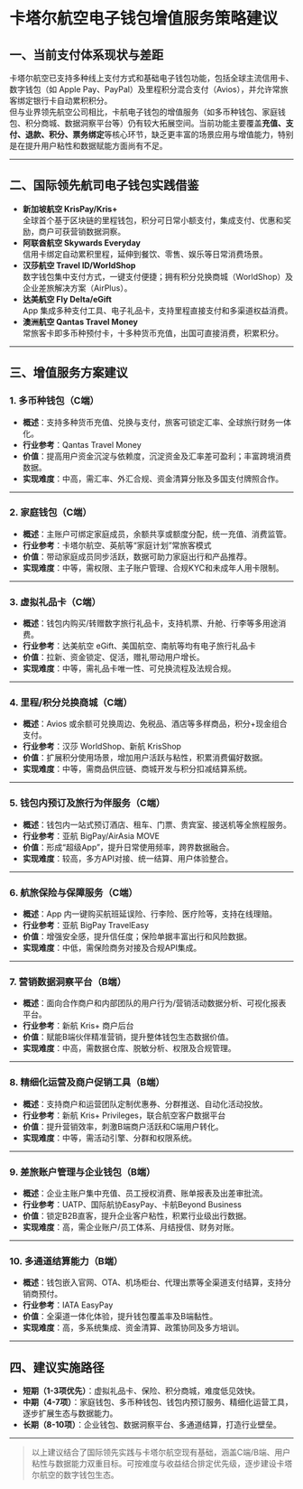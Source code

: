 # 卡塔尔航空电子钱包增值服务策略建议

## 一、当前支付体系现状与差距

卡塔尔航空已支持多种线上支付方式和基础电子钱包功能，包括全球主流信用卡、数字钱包（如 Apple Pay、PayPal）及里程积分混合支付（Avios），并允许常旅客绑定银行卡自动累积积分。  
但与业界领先航空公司相比，卡航电子钱包的增值服务（如多币种钱包、家庭钱包、积分商城、数据洞察平台等）仍有较大拓展空间。当前功能主要覆盖**充值、支付、退款、积分、票务绑定**等核心环节，缺乏更丰富的场景应用与增值能力，特别是在提升用户粘性和数据赋能方面尚有不足。

---

## 二、国际领先航司电子钱包实践借鉴

- **新加坡航空 KrisPay/Kris+**  
  全球首个基于区块链的里程钱包，积分可日常小额支付，集成支付、优惠和奖励，商户可获营销数据洞察。
- **阿联酋航空 Skywards Everyday**  
  信用卡绑定自动累积里程，延伸到餐饮、零售、娱乐等日常消费场景。
- **汉莎航空 Travel ID/WorldShop**  
  数字钱包集中支付方式，一键支付便捷；拥有积分兑换商城（WorldShop）及企业差旅解决方案（AirPlus）。
- **达美航空 Fly Delta/eGift**  
  App 集成多种支付工具、电子礼品卡，支持里程直接支付和多渠道权益消费。
- **澳洲航空 Qantas Travel Money**  
  常旅客卡即多币种预付卡，十多种货币充值，出国可直接消费，积累积分。

---

## 三、增值服务方案建议

### 1. 多币种钱包（C端）

- **概述**：支持多种货币充值、兑换与支付，旅客可锁定汇率、全球旅行财务一体化。
- **行业参考**：Qantas Travel Money
- **价值**：提高用户资金沉淀与依赖度，沉淀资金及汇率差可盈利；丰富跨境消费数据。
- **实现难度**：中高，需汇率、外汇合规、资金清算分账及多国支付牌照合作。

---

### 2. 家庭钱包（C端）

- **概述**：主账户可绑定家庭成员，余额共享或额度分配，统一充值、消费监管。
- **行业参考**：卡塔尔航空、英航等“家庭计划”常旅客模式
- **价值**：带动家庭成员同步活跃，数据可助力家庭出行和产品推荐。
- **实现难度**：中等，需权限、主子账户管理、合规KYC和未成年人用卡限制。

---

### 3. 虚拟礼品卡（C端）

- **概述**：钱包内购买/转赠数字旅行礼品卡，支持机票、升舱、行李等多用途消费。
- **行业参考**：达美航空 eGift、美国航空、南航等均有电子旅行礼品卡
- **价值**：拉新、资金锁定、促活，赠礼带动用户增长。
- **实现难度**：中等，需礼品卡唯一性、可兑换流程及法规合规。

---

### 4. 里程/积分兑换商城（C端）

- **概述**：Avios 或余额可兑换周边、免税品、酒店等多样商品，积分+现金组合支付。
- **行业参考**：汉莎 WorldShop、新航 KrisShop
- **价值**：扩展积分使用场景，增加用户活跃与粘性，积累消费偏好数据。
- **实现难度**：中等，需商品供应链、商城开发与积分扣减结算系统。

---

### 5. 钱包内预订及旅行为伴服务（C端）

- **概述**：钱包内一站式预订酒店、租车、门票、贵宾室、接送机等全旅程服务。
- **行业参考**：亚航 BigPay/AirAsia MOVE
- **价值**：形成“超级App”，提升日常使用频率，跨界数据融合。
- **实现难度**：较高，多方API对接、统一结算、用户体验整合。

---

### 6. 航旅保险与保障服务（C端）

- **概述**：App 内一键购买航班延误险、行李险、医疗险等，支持在线理赔。
- **行业参考**：亚航 BigPay TravelEasy
- **价值**：增强安全感，提升信任度；保险单据丰富出行和风险数据。
- **实现难度**：中低，需保险商务对接及合规API集成。

---

### 7. 营销数据洞察平台（B端）

- **概述**：面向合作商户和内部团队的用户行为/营销活动数据分析、可视化报表平台。
- **行业参考**：新航 Kris+ 商户后台
- **价值**：赋能B端伙伴精准营销，提升整体钱包生态数据价值。
- **实现难度**：中高，需数据仓库、脱敏分析、权限及合规管理。

---

### 8. 精细化运营及商户促销工具（B端）

- **概述**：支持商户和运营团队定制优惠券、分群推送、自动化活动投放。
- **行业参考**：新航 Kris+ Privileges，联合航空客户数据平台
- **价值**：提升营销效率，刺激B端商户活跃和C端用户转化。
- **实现难度**：中等，需活动引擎、分群和权限系统。

---

### 9. 差旅账户管理与企业钱包（B端）

- **概述**：企业主账户集中充值、员工授权消费、账单报表及出差审批流。
- **行业参考**：UATP、国际航协EasyPay、卡航Beyond Business
- **价值**：锁定B2B直客，提升企业客户粘性，积累行业级出行数据。
- **实现难度**：高，需企业账户/员工体系、月结授信、财务对账。

---

### 10. 多通道结算能力（B端）

- **概述**：钱包嵌入官网、OTA、机场柜台、代理出票等全渠道支付结算，支持分销商预付。
- **行业参考**：IATA EasyPay
- **价值**：全渠道一体化体验，提升钱包覆盖率及B端黏性。
- **实现难度**：高，多系统集成、资金清算、政策协同及多方培训。

---

## 四、建议实施路径

- **短期（1-3项优先）**：虚拟礼品卡、保险、积分商城，难度低见效快。
- **中期（4-7项）**：家庭钱包、多币种钱包、钱包内预订服务、精细化运营工具，逐步扩展生态与数据能力。
- **长期（8-10项）**：企业钱包、数据洞察平台、多通道结算，打造行业壁垒。

---

> 以上建议结合了国际领先实践与卡塔尔航空现有基础，涵盖C端/B端、用户粘性与数据能力双重目标。可按难度与收益结合排定优先级，逐步建设卡塔尔航空的数字钱包生态。
